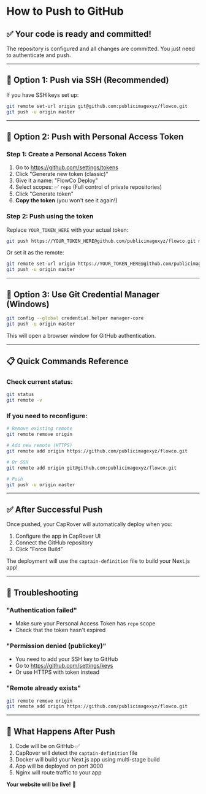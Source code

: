 # How to Push to GitHub

## ✅ Your code is ready and committed!

The repository is configured and all changes are committed. You just need to authenticate and push.

---

## 🚀 Option 1: Push via SSH (Recommended)

If you have SSH keys set up:

```bash
git remote set-url origin git@github.com:publicimagexyz/flowco.git
git push -u origin master
```

---

## 🔑 Option 2: Push with Personal Access Token

### Step 1: Create a Personal Access Token

1. Go to https://github.com/settings/tokens
2. Click "Generate new token (classic)"
3. Give it a name: "FlowCo Deploy"
4. Select scopes: ✅ `repo` (Full control of private repositories)
5. Click "Generate token"
6. **Copy the token** (you won't see it again!)

### Step 2: Push using the token

Replace `YOUR_TOKEN_HERE` with your actual token:

```bash
git push https://YOUR_TOKEN_HERE@github.com/publicimagexyz/flowco.git master
```

Or set it as the remote:

```bash
git remote set-url origin https://YOUR_TOKEN_HERE@github.com/publicimagexyz/flowco.git
git push -u origin master
```

---

## 🔐 Option 3: Use Git Credential Manager (Windows)

```bash
git config --global credential.helper manager-core
git push -u origin master
```

This will open a browser window for GitHub authentication.

---

## 📋 Quick Commands Reference

### Check current status:
```bash
git status
git remote -v
```

### If you need to reconfigure:
```bash
# Remove existing remote
git remote remove origin

# Add new remote (HTTPS)
git remote add origin https://github.com/publicimagexyz/flowco.git

# Or SSH
git remote add origin git@github.com:publicimagexyz/flowco.git

# Push
git push -u origin master
```

---

## ✅ After Successful Push

Once pushed, your CapRover will automatically deploy when you:

1. Configure the app in CapRover UI
2. Connect the GitHub repository
3. Click "Force Build"

The deployment will use the `captain-definition` file to build your Next.js app!

---

## 🐛 Troubleshooting

### "Authentication failed"
- Make sure your Personal Access Token has `repo` scope
- Check that the token hasn't expired

### "Permission denied (publickey)"
- You need to add your SSH key to GitHub
- Go to https://github.com/settings/keys
- Or use HTTPS with token instead

### "Remote already exists"
```bash
git remote remove origin
git remote add origin https://github.com/publicimagexyz/flowco.git
```

---

## 🎯 What Happens After Push

1. Code will be on GitHub ✅
2. CapRover will detect the `captain-definition` file
3. Docker will build your Next.js app using multi-stage build
4. App will be deployed on port 3000
5. Nginx will route traffic to your app

**Your website will be live!** 🚀


